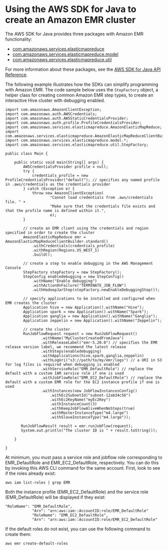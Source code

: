 # Using the AWS SDK for Java to create an Amazon EMR cluster<a name="calling-emr-with-java-sdk"></a>

The AWS SDK for Java provides three packages with Amazon EMR functionality:
+  [com\.amazonaws\.services\.elasticmapreduce](https://docs.aws.amazon.com/sdk-for-java/latest/reference/com/amazonaws/services/elasticmapreduce/package-summary.html) 
+  [com\.amazonaws\.services\.elasticmapreduce\.model](https://docs.aws.amazon.com/sdk-for-java/latest/reference/com/amazonaws/services/elasticmapreduce/model/package-summary.html) 
+  [com\.amazonaws\.services\.elasticmapreduce\.util](https://docs.aws.amazon.com/sdk-for-java/latest/reference/com/amazonaws/services/elasticmapreduce/util/package-summary.html) 

For more information about these packages, see the [AWS SDK for Java API Reference](https://docs.aws.amazon.com/sdk-for-java/latest/reference/)\.

The following example illustrates how the SDKs can simplify programming with Amazon EMR\. The code sample below uses the `StepFactory` object, a helper class for creating common Amazon EMR step types, to create an interactive Hive cluster with debugging enabled\. 

```
import com.amazonaws.AmazonClientException;
import com.amazonaws.auth.AWSCredentials;
import com.amazonaws.auth.AWSStaticCredentialsProvider;
import com.amazonaws.auth.profile.ProfileCredentialsProvider;
import com.amazonaws.services.elasticmapreduce.AmazonElasticMapReduce;
import com.amazonaws.services.elasticmapreduce.AmazonElasticMapReduceClientBuilder;
import com.amazonaws.services.elasticmapreduce.model.*;
import com.amazonaws.services.elasticmapreduce.util.StepFactory;

public class Main {

	public static void main(String[] args) {
		AWSCredentialsProvider profile = null;		
		try {
			credentials_profile = new ProfileCredentialsProvider("default"); // specifies any named profile in .aws/credentials as the credentials provider
        } catch (Exception e) {
            throw new AmazonClientException(
                    "Cannot load credentials from .aws/credentials file. " +
                    "Make sure that the credentials file exists and that the profile name is defined within it.",
                    e);
        }
		
		// create an EMR client using the credentials and region specified in order to create the cluster
		AmazonElasticMapReduce emr = AmazonElasticMapReduceClientBuilder.standard()
			.withCredentials(credentials_profile)
			.withRegion(Regions.US_WEST_1)
			.build();
        
        // create a step to enable debugging in the AWS Management Console
		StepFactory stepFactory = new StepFactory(); 
		StepConfig enabledebugging = new StepConfig()
   			.withName("Enable debugging")
   			.withActionOnFailure("TERMINATE_JOB_FLOW")
   			.withHadoopJarStep(stepFactory.newEnableDebuggingStep());
        
        // specify applications to be installed and configured when EMR creates the cluster
		Application hive = new Application().withName("Hive");
		Application spark = new Application().withName("Spark");
		Application ganglia = new Application().withName("Ganglia");
		Application zeppelin = new Application().withName("Zeppelin");
		
		// create the cluster
		RunJobFlowRequest request = new RunJobFlowRequest()
	       		.withName("MyClusterCreatedFromJava")
	       		.withReleaseLabel("emr-5.20.0") // specifies the EMR release version label, we recommend the latest release
	       		.withSteps(enabledebugging)
	       		.withApplications(hive,spark,ganglia,zeppelin)
	       		.withLogUri("s3://path/to/my/emr/logs") // a URI in S3 for log files is required when debugging is enabled
	       		.withServiceRole("EMR_DefaultRole") // replace the default with a custom IAM service role if one is used
	       		.withJobFlowRole("EMR_EC2_DefaultRole") // replace the default with a custom EMR role for the EC2 instance profile if one is used
	       		.withInstances(new JobFlowInstancesConfig()
	       	   		.withEc2SubnetId("subnet-12ab34c56")
	           		.withEc2KeyName("myEc2Key") 
	           		.withInstanceCount(3) 
	           		.withKeepJobFlowAliveWhenNoSteps(true)    
	           		.withMasterInstanceType("m4.large")
	           		.withSlaveInstanceType("m4.large"));

	   RunJobFlowResult result = emr.runJobFlow(request);  
	   System.out.println("The cluster ID is " + result.toString());

	}

}
```

At minimum, you must pass a service role and jobflow role corresponding to EMR\_DefaultRole and EMR\_EC2\_DefaultRole, respectively\. You can do this by invoking this AWS CLI command for the same account\. First, look to see if the roles already exist: 

```
aws iam list-roles | grep EMR
```

Both the instance profile \(EMR\_EC2\_DefaultRole\) and the service role \(EMR\_DefaultRole\) will be displayed if they exist: 

```
"RoleName": "EMR_DefaultRole", 
            "Arn": "arn:aws:iam::AccountID:role/EMR_DefaultRole"
            "RoleName": "EMR_EC2_DefaultRole", 
            "Arn": "arn:aws:iam::AccountID:role/EMR_EC2_DefaultRole"
```

If the default roles do not exist, you can use the following command to create them:

```
aws emr create-default-roles
```